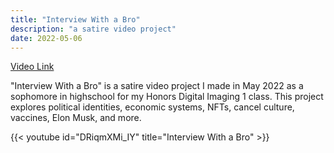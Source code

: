 ```yaml
---
title: "Interview With a Bro"
description: "a satire video project"
date: 2022-05-06
---
```


[Video Link](https://www.youtube.com/watch?v=DRiqmXMi_IY)

"Interview With a Bro" is a satire video project I made in May 2022 as a sophomore in highschool for my Honors Digital Imaging 1 class. This project explores political identities, economic systems, NFTs, cancel culture, vaccines, Elon Musk, and more.

{{< youtube id="DRiqmXMi_IY" title="Interview With a Bro" >}}
